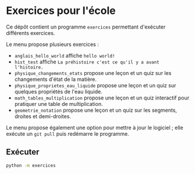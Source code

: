 # Exercices pour l'école

Ce dépôt contient un programme `exercices` permettant d'exécuter différents exercices.

Le menu propose plusieurs exercices :
- `anglais_hello_world` affiche `hello world!`
- `hist_test` affiche `La préhistoire c'est ce qu'il y a avant l'histoire.`
- `physique_changements_etats` propose une leçon et un quiz sur les changements d'état de la matière.
- `physique_proprietes_eau_liquide` propose une leçon et un quiz sur quelques propriétés de l'eau liquide.
- `math_tables_multiplication` propose une leçon et un quiz interactif pour pratiquer une table de multiplication.
- `geometrie_notation` propose une leçon et un quiz sur les segments, droites et demi-droites.

Le menu propose également une option pour mettre à jour le logiciel ; elle exécute un `git pull` puis redémarre le programme.

## Exécuter

```bash
python -m exercices
```
